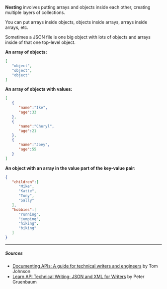 **Nesting** involves putting arrays and objects inside each other, creating multiple layers of collections.

You can put arrays inside objects, objects inside arrays, arrays inside arrays, etc.

Sometimes a JSON file is one big object with lots of objects and arrays inside of that one top-level object.

**An array of objects:**

```json
[
   "object",
   "object",
   "object"
]
```

**An array of objects with values:**

```json
[
   {
      "name":"Ike",
      "age":33
   },
   {
      "name":"Cheryl",
      "age":21
   },
   {
      "name":"Joey",
      "age":55
   }
]
```

**An object with an array in the value part of the key-value pair:**

```json
{
   "children":[
      "Mike",
      "Katie",
      "Tony",
      "Sally"
   ],
   "hobbies":[
      "running",
      "jumping",
      "hiking",
      "biking"
   ]
}
```

***

##### Sources
- [Documenting APIs: A guide for technical writers and engineers](https://idratherbewriting.com/learnapidoc/) by Tom Johnson
- [Learn API Technical Writing: JSON and XML for Writers](https://www.udemy.com/course/api-documentation-1-json-and-xml/) by Peter Gruenbaum

